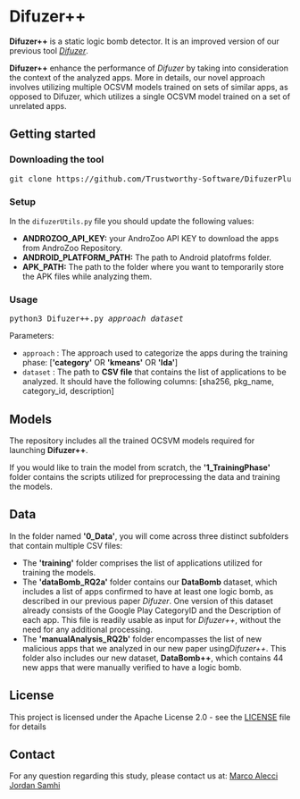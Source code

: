 # Difuzer++

**Difuzer++** is a static logic bomb detector.
It is an improved version of our previous tool [*Difuzer*](https://github.com/Trustworthy-Software/Difuzer).

**Difuzer++** enhance the performance of *Difuzer* by taking into consideration the context of the analyzed apps. More in details, our novel approach involves utilizing multiple OCSVM models trained on sets of similar apps, as opposed to Difuzer, which utilizes a single OCSVM model trained on a set of unrelated apps.

## Getting started

### Downloading the tool

<pre>
git clone https://github.com/Trustworthy-Software/DifuzerPlusPlus
</pre>

### Setup
In the ```difuzerUtils.py``` file you should update the following values:
* **ANDROZOO_API_KEY:** your AndroZoo API KEY to download the apps from AndroZoo Repository.
* **ANDROID_PLATFORM_PATH:** The path to Android platofrms folder.
* **APK_PATH:** The path to the folder where you want to temporarily store the APK files while analyzing them.

### Usage
<pre>
python3 Difuzer++.py <i>approach</i> <i>dataset</i>
</pre>

Parameters:

* ```approach``` : The approach used to categorize the apps during the training phase: [**'category'** OR **'kmeans'** OR **'lda'**]
* ```dataset```  : The path to **CSV file** that contains the list of applications to be analyzed. It should have the following columns: [sha256, pkg_name, category_id, description]

## Models
The repository includes all the trained OCSVM models required for launching **Difuzer++**.

If you would like to train the model from scratch, the **'1_TrainingPhase'** folder contains the scripts utilized for preprocessing the data and training the models.

## Data
In the folder named **'0_Data'**, you will come across three distinct subfolders that contain multiple CSV files:
* The **'training'** folder comprises the list of applications utilized for training the models.
* The **'dataBomb_RQ2a'** folder contains our **DataBomb** dataset, which includes a list of apps confirmed to have at least one logic bomb, as described in our previous paper *Difuzer*. One version of this dataset already consists of the Google Play CategoryID and the Description of each app. This file is readily usable as input for *Difuzer++*, without the need for any additional processing.
* The **'manualAnalysis_RQ2b'** folder encompasses the list of new malicious apps that we analyzed in our new paper using*Difuzer++*. This folder also includes our new dataset, **DataBomb++**, which contains 44 new apps that were manually verified to have a logic bomb.

## License

This project is licensed under the Apache License 2.0 - see the [LICENSE](LICENSE) file for details

## Contact

For any question regarding this study, please contact us at:
[Marco Alecci](mailto:marco.alecci@uni.lu)
[Jordan Samhi](mailto:jordan.samhi@uni.lu)
